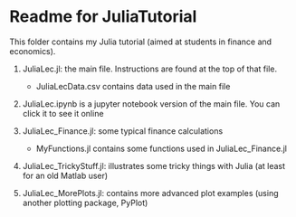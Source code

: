 Readme for JuliaTutorial
========================

This folder contains my Julia tutorial (aimed at students in finance and economics).

1. JuliaLec.jl: the main file. Instructions are found at the top of that file.
    * JuliaLecData.csv contains data used in the main file

2. JuliaLec.ipynb is a jupyter notebook version of the main file. You can click it to see it online

3. JuliaLec_Finance.jl: some typical finance calculations
    * MyFunctions.jl contains some functions used in JuliaLec_Finance.jl

4. JuliaLec_TrickyStuff.jl: illustrates some tricky things with Julia (at least for an old Matlab user)

5. JuliaLec_MorePlots.jl: contains more advanced plot examples (using another plotting package, PyPlot)
